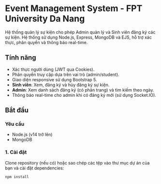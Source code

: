 # Event Management System - FPT University Da Nang

Hệ thống quản lý sự kiện cho phép Admin quản lý và Sinh viên đăng ký các sự kiện. Hệ thống sử dụng Node.js, Express, MongoDB và EJS, hỗ trợ xác thực, phân quyền và thông báo real-time.

## Tính năng

-   Xác thực người dùng (JWT qua Cookies).
-   Phân quyền truy cập dựa trên vai trò (admin/student).
-   Giao diện responsive sử dụng Bootstrap 5.
-   **Sinh viên**: Xem, đăng ký và hủy đăng ký sự kiện.
-   **Admin**: Xem danh sách đăng ký (có phân trang) và tìm kiếm theo ngày.
-   Thông báo real-time cho admin khi có đăng ký mới (sử dụng Socket.IO).

## Bắt đầu

### Yêu cầu

-   Node.js (v14 trở lên)
-   MongoDB

### 1. Cài đặt

Clone repository (nếu có) hoặc sao chép các tệp vào thư mục dự án của bạn và cài đặt dependencies:

```bash
npm install
